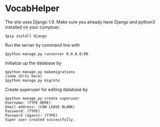 # VocabHelper
The site uses Django 1.9. Make sure you already have Django and python3 installed on your comptuer.
```
$pip install django
```
Run the server by command line with
```
$python manage.py runserver 0.0.0.0:80
```
Initialize up the database by
```
$python manage.py makemigrations
(some sh!ts here)
$python manage.py migrate
```
Create superuser for editing database by
```
$python manage.py create superuser
Username: (TYPE HERE)
Email address: (CAN LEAVE BLANK)
Password: (TYPE)
Password (again): (TYPE)
Super user created successfully.
```

